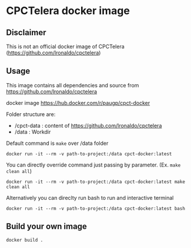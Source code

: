 # CPCTelera docker image

## Disclaimer

This is not an official docker image of CPCTelera (https://github.com/lronaldo/cpctelera)

## Usage

This image contains all dependencies and source from https://github.com/lronaldo/cpctelera

docker image https://hub.docker.com/r/paugp/cpct-docker

Folder structure are:

- /cpct-data : content of https://github.com/lronaldo/cpctelera
- /data : Workdir

Default command is `make` over /data folder 

`docker run -it --rm -v path-to-project:/data cpct-docker:latest`

You can directly override command just passing by parameter. (Ex. `make clean all`) 

`docker run -it --rm -v path-to-project:/data cpct-docker:latest make clean all`

Alternatively you can direclty run bash to run and interactive terminal

`docker run -it --rm -v path-to-project:/data cpct-docker:latest bash`

## Build your own image

`docker build .`